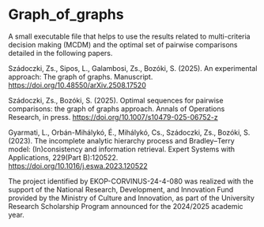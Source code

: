 # Graph_of_graphs
A small executable file that helps to use the results related to multi-criteria decision making (MCDM) and the optimal set of pairwise comparisons detailed in the following papers.

Szádoczki, Zs., Sipos, L., Galambosi, Zs., Bozóki, S. (2025). An experimental approach: The graph of graphs. Manuscript. https://doi.org/10.48550/arXiv.2508.17520

Szádoczki, Zs., Bozóki, S. (2025). Optimal sequences for pairwise comparisons: the graph of graphs approach. Annals of Operations Research, in press. https://doi.org/10.1007/s10479-025-06752-z

Gyarmati, L., Orbán-Mihálykó, É., Mihálykó, Cs., Szádoczki, Zs., Bozóki, S. (2023). The incomplete analytic hierarchy process and Bradley–Terry model: (In)consistency and information retrieval. Expert Systems with Applications, 229(Part B):120522. https://doi.org/10.1016/j.eswa.2023.120522

The project identified by EKOP-CORVINUS-24-4-080 was realized with the support of the National Research, Development, and Innovation Fund provided by the Ministry of Culture and Innovation, as part of the University Research Scholarship Program announced for the 2024/2025 academic year.

